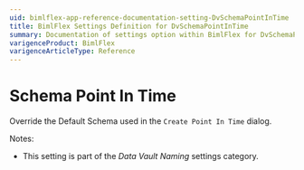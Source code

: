 ```yaml
---
uid: bimlflex-app-reference-documentation-setting-DvSchemaPointInTime
title: BimlFlex Settings Definition for DvSchemaPointInTime
summary: Documentation of settings option within BimlFlex for DvSchemaPointInTime
varigenceProduct: BimlFlex
varigenceArticleType: Reference
---
```


# Schema Point In Time

Override the Default Schema used in the `Create Point In Time` dialog.

Notes:

* This setting is part of the *Data Vault Naming* settings category.

